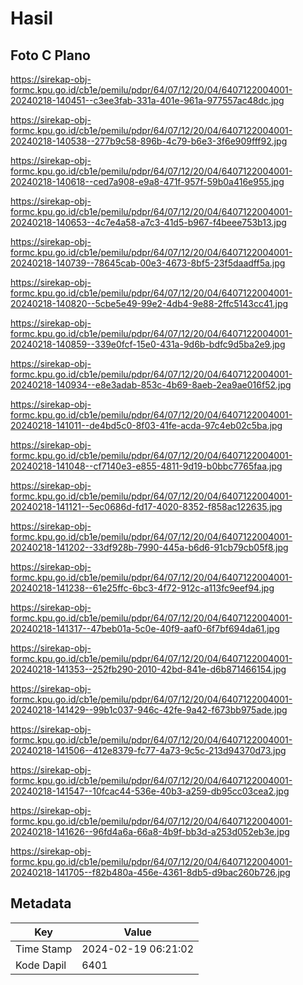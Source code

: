 # Hasil

## Foto C Plano

https://sirekap-obj-formc.kpu.go.id/cb1e/pemilu/pdpr/64/07/12/20/04/6407122004001-20240218-140451--c3ee3fab-331a-401e-961a-977557ac48dc.jpg

https://sirekap-obj-formc.kpu.go.id/cb1e/pemilu/pdpr/64/07/12/20/04/6407122004001-20240218-140538--277b9c58-896b-4c79-b6e3-3f6e909fff92.jpg

https://sirekap-obj-formc.kpu.go.id/cb1e/pemilu/pdpr/64/07/12/20/04/6407122004001-20240218-140618--ced7a908-e9a8-471f-957f-59b0a416e955.jpg

https://sirekap-obj-formc.kpu.go.id/cb1e/pemilu/pdpr/64/07/12/20/04/6407122004001-20240218-140653--4c7e4a58-a7c3-41d5-b967-f4beee753b13.jpg

https://sirekap-obj-formc.kpu.go.id/cb1e/pemilu/pdpr/64/07/12/20/04/6407122004001-20240218-140739--78645cab-00e3-4673-8bf5-23f5daadff5a.jpg

https://sirekap-obj-formc.kpu.go.id/cb1e/pemilu/pdpr/64/07/12/20/04/6407122004001-20240218-140820--5cbe5e49-99e2-4db4-9e88-2ffc5143cc41.jpg

https://sirekap-obj-formc.kpu.go.id/cb1e/pemilu/pdpr/64/07/12/20/04/6407122004001-20240218-140859--339e0fcf-15e0-431a-9d6b-bdfc9d5ba2e9.jpg

https://sirekap-obj-formc.kpu.go.id/cb1e/pemilu/pdpr/64/07/12/20/04/6407122004001-20240218-140934--e8e3adab-853c-4b69-8aeb-2ea9ae016f52.jpg

https://sirekap-obj-formc.kpu.go.id/cb1e/pemilu/pdpr/64/07/12/20/04/6407122004001-20240218-141011--de4bd5c0-8f03-41fe-acda-97c4eb02c5ba.jpg

https://sirekap-obj-formc.kpu.go.id/cb1e/pemilu/pdpr/64/07/12/20/04/6407122004001-20240218-141048--cf7140e3-e855-4811-9d19-b0bbc7765faa.jpg

https://sirekap-obj-formc.kpu.go.id/cb1e/pemilu/pdpr/64/07/12/20/04/6407122004001-20240218-141121--5ec0686d-fd17-4020-8352-f858ac122635.jpg

https://sirekap-obj-formc.kpu.go.id/cb1e/pemilu/pdpr/64/07/12/20/04/6407122004001-20240218-141202--33df928b-7990-445a-b6d6-91cb79cb05f8.jpg

https://sirekap-obj-formc.kpu.go.id/cb1e/pemilu/pdpr/64/07/12/20/04/6407122004001-20240218-141238--61e25ffc-6bc3-4f72-912c-a113fc9eef94.jpg

https://sirekap-obj-formc.kpu.go.id/cb1e/pemilu/pdpr/64/07/12/20/04/6407122004001-20240218-141317--47beb01a-5c0e-40f9-aaf0-6f7bf694da61.jpg

https://sirekap-obj-formc.kpu.go.id/cb1e/pemilu/pdpr/64/07/12/20/04/6407122004001-20240218-141353--252fb290-2010-42bd-841e-d6b871466154.jpg

https://sirekap-obj-formc.kpu.go.id/cb1e/pemilu/pdpr/64/07/12/20/04/6407122004001-20240218-141429--99b1c037-946c-42fe-9a42-f673bb975ade.jpg

https://sirekap-obj-formc.kpu.go.id/cb1e/pemilu/pdpr/64/07/12/20/04/6407122004001-20240218-141506--412e8379-fc77-4a73-9c5c-213d94370d73.jpg

https://sirekap-obj-formc.kpu.go.id/cb1e/pemilu/pdpr/64/07/12/20/04/6407122004001-20240218-141547--10fcac44-536e-40b3-a259-db95cc03cea2.jpg

https://sirekap-obj-formc.kpu.go.id/cb1e/pemilu/pdpr/64/07/12/20/04/6407122004001-20240218-141626--96fd4a6a-66a8-4b9f-bb3d-a253d052eb3e.jpg

https://sirekap-obj-formc.kpu.go.id/cb1e/pemilu/pdpr/64/07/12/20/04/6407122004001-20240218-141705--f82b480a-456e-4361-8db5-d9bac260b726.jpg


## Metadata

| Key        | Value               |
| ---------- | ------------------- |
| Time Stamp | 2024-02-19 06:21:02 |
| Kode Dapil | 6401                |



